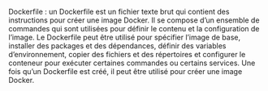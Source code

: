 Dockerfile : un Dockerfile est un fichier texte brut qui contient des instructions pour créer une image Docker. Il se compose d’un ensemble de commandes qui sont utilisées pour définir le contenu et la configuration de l’image. Le Dockerfile peut être utilisé pour spécifier l’image de base, installer des packages et des dépendances, définir des variables d’environnement, copier des fichiers et des répertoires et configurer le conteneur pour exécuter certaines commandes ou certains services. Une fois qu’un Dockerfile est créé, il peut être utilisé pour créer une image Docker.
